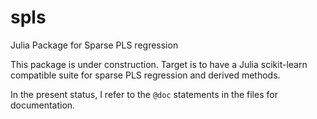# spls
Julia Package for Sparse PLS regression

This package is under construction. Target is to have a Julia scikit-learn compatible suite for sparse PLS regression and derived methods. 

In the present status, I refer to the `@doc` statements in the files for documentation. 
